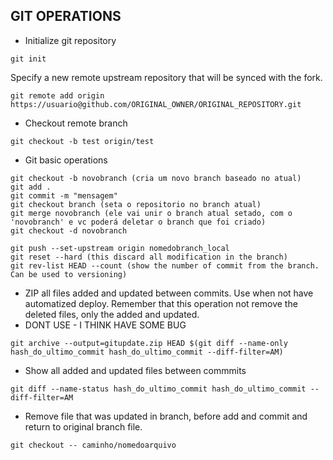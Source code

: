 ## GIT OPERATIONS

- Initialize git repository
```
git init
```

Specify a new remote upstream repository that will be synced with the fork.
```
git remote add origin https://usuario@github.com/ORIGINAL_OWNER/ORIGINAL_REPOSITORY.git
```

- Checkout remote branch
```
git checkout -b test origin/test
```

- Git basic operations
``` 
git checkout -b novobranch (cria um novo branch baseado no atual)
git add .
git commit -m "mensagem"
git checkout branch (seta o repositorio no branch atual)
git merge novobranch (ele vai unir o branch atual setado, com o 'novobranch' e vc poderá deletar o branch que foi criado)
git checkout -d novobranch

git push --set-upstream origin nomedobranch_local
git reset --hard (this discard all modification in the branch)
git rev-list HEAD --count (show the number of commit from the branch. Can be used to versioning)
``` 

- ZIP all files added and updated between commits. Use when not have automatized deploy. Remember that this operation not remove the deleted files, only the added and updated.
- DONT USE - I THINK HAVE SOME BUG
```
git archive --output=gitupdate.zip HEAD $(git diff --name-only hash_do_ultimo_commit hash_do_ultimo_commit --diff-filter=AM)
```

- Show all added and updated files between commmits
```
git diff --name-status hash_do_ultimo_commit hash_do_ultimo_commit --diff-filter=AM
```



- Remove file that was updated in branch, before add and commit and return to original branch file.
```
git checkout -- caminho/nomedoarquivo
```
